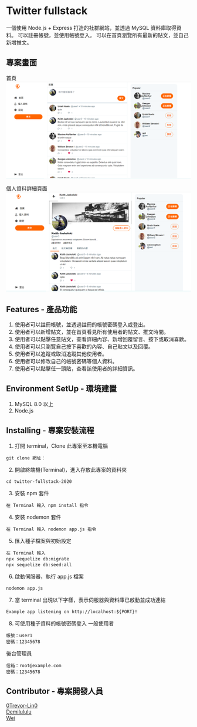 # Twitter fullstack
一個使用 Node.js + Express 打造的社群網站，並透過 MySQL 資料庫取得資料。 可以註冊帳號，並使用帳號登入。 可以在首頁瀏覽所有最新的貼文，並自己新增推文。

## 專案畫面
首頁
![image](https://github.com/0Trevor-Lin0/twitter-fullstack-2020/blob/master/picture/Twitter%E9%A6%96%E9%A0%81.png)


個人資料詳細頁面
![image](https://github.com/0Trevor-Lin0/twitter-fullstack-2020/blob/master/picture/Twitter%E5%80%8B%E4%BA%BA%E8%A9%B3%E7%B4%B0%E9%A0%81.png)

## Features - 產品功能

1. 使用者可以註冊帳號，並透過註冊的帳號密碼登入或登出。
2. 使用者可以新增貼文，並在首頁看見所有使用者的貼文、推文時間。
3. 使用者可以點擊任意貼文，查看詳細內容、新增回覆留言、按下或取消喜歡。
4. 使用者可以只瀏覽自己按下喜歡的內容、自己貼文以及回覆。
5. 使用者可以追蹤或取消追蹤其他使用者。
6. 使用者可以修改自己的帳號密碼等個人資料。
7. 使用者可以點擊任一頭貼，查看該使用者的詳細資訊。


## Environment SetUp - 環境建置
1. MySQL 8.0 以上
2. Node.js

## Installing - 專案安裝流程
1. 打開 terminal，Clone 此專案至本機電腦
```
git clone 網址：
```
2. 開啟終端機(Terminal)，進入存放此專案的資料夾
```
cd twitter-fullstack-2020
```
3. 安裝 npm 套件
```
在 Terminal 輸入 npm install 指令
```
4. 安裝 nodemon 套件
```
在 Terminal 輸入 nodemon app.js 指令
```
5. 匯入種子檔案與初始設定
```
在 Terminal 輸入 
npx sequelize db:migrate 
npx sequelize db:seed:all 
```
6. 啟動伺服器，執行 app.js 檔案
```
nodemon app.js
```
7. 當 terminal 出現以下字樣，表示伺服器與資料庫已啟動並成功連結
```
Example app listening on http://localhost:${PORT}!
```
8. 可使用種子資料的帳號密碼登入
一般使用者
```
帳號：user1
密碼：12345678
```
後台管理員
```
信箱：root@example.com
密碼：12345678
```
## Contributor - 專案開發人員

[0Trevor-Lin0](https://github.com/0Trevor-Lin0)  
[Demilululu](https://github.com/Demilululu)  
[Wei](https://github.com/a1234567045)  












